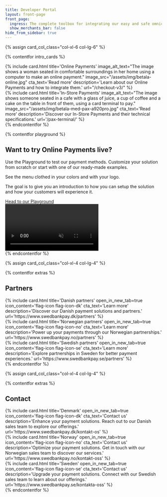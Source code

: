 ```yaml
---
title: Developer Portal
layout: front-page
front_page:
  ingress: The complete toolbox for integrating our easy and safe omnichannel payment solutions.
  show_merchants_bar: false
hide_from_sidebar: true
---
```


{% assign card_col_class="col-xl-6 col-lg-6" %}

{% contentfor intro_cards %}
  <div class="row">
    <div class="{{ card_col_class }}">
        {% include card.html title='Online Payments'
        image_alt_text="The image shows a woman seated in comfortable surroundings in her home using a computer to make an online payment."
        image_src="/assets/img/betala-online.jpg"
        cta_text='Read more'
        description='Learn about our Online Payments and how to integrate them.'
        url="/checkout-v3/"
        %}
    </div>
    <div class="{{ card_col_class }}">
        {% include card.html title='In-Store Payments'
        image_alt_text="The image shows someone seated in a cafe with a glass of juice, a cup of coffee and a cake on the table in front of them, using a card terminal to pay."
        image_src="/assets/img/betala-med-pax-a920pro.jpg"
        cta_text='Read more'
        description='Discover our In-Store Payments and their technical specifications.'
        url='/pax-terminal/'
        %}
    </div>
  </div>
{% endcontentfor %}

{% contentfor playground %}
  <div class="row slab mt-5 ml-0 mr-0">
    <div class="col-lg-7 pl-2 mb-2">
      <h2>Want to try Online Payments live?</h2>
      <p>Use the Playground to test our payment methods. Customize your solution from scratch or start with one of our ready-made examples.</p>
      <p>See the menu clothed in your colors and with your logo.</p>
      <p>The goal is to give you an introduction to how you can setup the solution and how your customers will experience it.</p>
      <div class="mt-5">
        <a class="btn btn-primary playground-cta" target="_blank" href="https://playground.swedbankpay.com" type="button">Head to our Playground <i class="at-arrow-right ml-2" aria-hidden="true"></i></a>
      </div>
    </div>
    <div class="col-lg-5 pr-0 d-flex justify-content-end">
      <div class="video-container">
        <video loop autoplay muted><source src="/assets/mp4/Playground_2_Logo_Tall.mp4" type="video/mp4"></video>
      </div>
    </div>
  </div>
{% endcontentfor %}

{% assign card_col_class="col-xl-4 col-lg-4" %}

{% contentfor extras %}
  <h2 id="front-page-contact-partners" class="heading-line">Partners</h2>
  <div class="row mt-4">
    <div class="{{ card_col_class }}">
      {% include card.html
          title='Danish partners'
          open_in_new_tab=true
          icon_content='flag-icon flag-icon-dk'
          cta_text='Learn more'
          description='Discover our Danish payment solutions and partners.'
          url='https://www.swedbankpay.dk/partners'
      %}
    </div>
    <div class="{{ card_col_class }}">
      {% include card.html
          title='Norwegian partners'
          open_in_new_tab=true
          icon_content='flag-icon flag-icon-no'
          cta_text='Learn more'
          description='Power up your payments through our Norwegian partnerships.'
          url='https://www.swedbankpay.no/partners'
      %}
    </div>
    <div class="{{ card_col_class }}">
      {% include card.html
          title='Swedish partners'
          open_in_new_tab=true
          icon_content='flag-icon flag-icon-se'
          cta_text='Learn more'
          description='Explore partnerships in Sweden for better payment experiences.'
          url='https://www.swedbankpay.se/partners'
      %}
    </div>
  </div>
{% endcontentfor %}

{% assign card_col_class="col-xl-4 col-lg-4" %}

{% contentfor extras %}
  <h2 id="front-page-contact-partners" class="heading-line">Contact</h2>
  <div class="row mt-4">
    <div class="{{ card_col_class }}">
      {% include card.html
          title='Denmark'
          open_in_new_tab=true
          icon_content='flag-icon flag-icon-dk'
          cta_text='Contact us'
          description='Enhance your payment solutions. Reach out to our Danish sales team to explore our offerings.'
          url='https://www.swedbankpay.dk/kontakt-os'
      %}
    </div>
    <div class="{{ card_col_class }}">
      {% include card.html
          title='Norway'
          open_in_new_tab=true
          icon_content='flag-icon flag-icon-no'
          cta_text='Contact us'
          description='Optimize your payment solutions. Get in touch with our Norwegian sales team to discover our services.'
          url='https://www.swedbankpay.no/kontakt-oss'
      %}
    </div>
    <div class="{{ card_col_class }}">
      {% include card.html
          title='Sweden'
          open_in_new_tab=true
          icon_content='flag-icon flag-icon-se'
          cta_text='Contact us'
          description='Upgrade your payment solutions. Connect with our Swedish sales team to learn about our offerings.'
          url='https://www.swedbankpay.se/kontakta-oss'
      %}
    </div>
  </div>
{% endcontentfor %}
